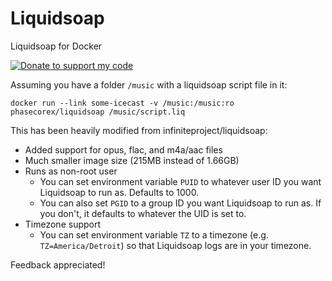 # Liquidsoap
Liquidsoap for Docker

[![Donate to support my code](https://img.shields.io/badge/Paypal-Donate-blue.svg)](https://paypal.me/pcx)

Assuming you have a folder `/music` with a liquidsoap script file in it:
```
docker run --link some-icecast -v /music:/music:ro phasecorex/liquidsoap /music/script.liq
```
This has been heavily modified from infiniteproject/liquidsoap:
- Added support for opus, flac, and m4a/aac files
- Much smaller image size (215MB instead of 1.66GB)
- Runs as non-root user
	- You can set environment variable `PUID` to whatever user ID you want Liquidsoap to run as. Defaults to 1000.
	- You can also set `PGID` to a group ID you want Liquidsoap to run as. If you don't, it defaults to whatever the UID is set to.
- Timezone support
	- You can set environment variable `TZ` to a timezone (e.g. `TZ=America/Detroit`) so that Liquidsoap logs are in your timezone.

Feedback appreciated!
